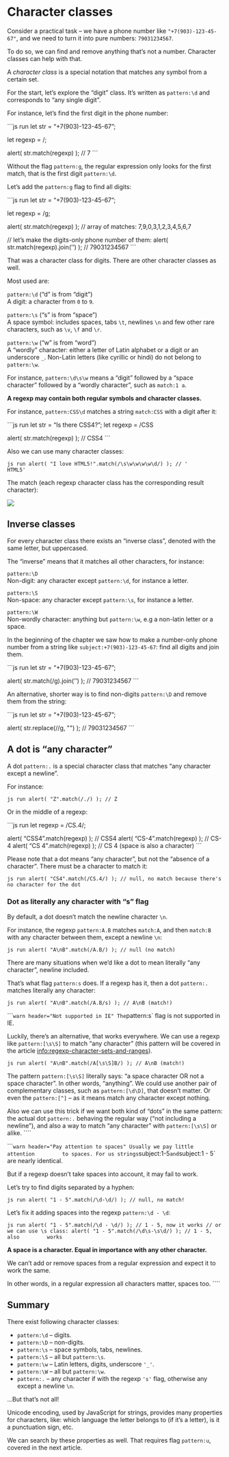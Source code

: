 Character classes
=================

Consider a practical task – we have a phone number like `"+7(903)-123-45-67"`, and we need to turn it into pure numbers: `79031234567`.

To do so, we can find and remove anything that’s not a number. Character classes can help with that.

A *character class* is a special notation that matches any symbol from a certain set.

For the start, let’s explore the “digit” class. It’s written as `pattern:\d` and corresponds to “any single digit”.

For instance, let’s find the first digit in the phone number:

\`\`\`js run let str = “+7(903)-123-45-67”;

let regexp = /;

alert( str.match(regexp) ); // 7 \`\`\`

Without the flag `pattern:g`, the regular expression only looks for the first match, that is the first digit `pattern:\d`.

Let’s add the `pattern:g` flag to find all digits:

\`\`\`js run let str = “+7(903)-123-45-67”;

let regexp = /g;

alert( str.match(regexp) ); // array of matches: 7,9,0,3,1,2,3,4,5,6,7

// let’s make the digits-only phone number of them: alert( str.match(regexp).join(’’) ); // 79031234567 \`\`\`

That was a character class for digits. There are other character classes as well.

Most used are:

`pattern:\d` (“d” is from “digit”)  
A digit: a character from `0` to `9`.

`pattern:\s` (“s” is from “space”)  
A space symbol: includes spaces, tabs `\t`, newlines `\n` and few other rare characters, such as `\v`, `\f` and `\r`.

`pattern:\w` (“w” is from “word”)  
A “wordly” character: either a letter of Latin alphabet or a digit or an underscore `_`. Non-Latin letters (like cyrillic or hindi) do not belong to `pattern:\w`.

For instance, `pattern:\d\s\w` means a “digit” followed by a “space character” followed by a “wordly character”, such as `match:1 a`.

**A regexp may contain both regular symbols and character classes.**

For instance, `pattern:CSS\d` matches a string `match:CSS` with a digit after it:

\`\`\`js run let str = “Is there CSS4?”; let regexp = /CSS

alert( str.match(regexp) ); // CSS4 \`\`\`

Also we can use many character classes:

`js run alert( "I love HTML5!".match(/\s\w\w\w\w\d/) ); // '         HTML5'`

The match (each regexp character class has the corresponding result character):

![](love-html5-classes.svg)

Inverse classes
---------------

For every character class there exists an “inverse class”, denoted with the same letter, but uppercased.

The “inverse” means that it matches all other characters, for instance:

`pattern:\D`  
Non-digit: any character except `pattern:\d`, for instance a letter.

`pattern:\S`  
Non-space: any character except `pattern:\s`, for instance a letter.

`pattern:\W`  
Non-wordly character: anything but `pattern:\w`, e.g a non-latin letter or a space.

In the beginning of the chapter we saw how to make a number-only phone number from a string like `subject:+7(903)-123-45-67`: find all digits and join them.

\`\`\`js run let str = “+7(903)-123-45-67”;

alert( str.match(/g).join(’’) ); // 79031234567 \`\`\`

An alternative, shorter way is to find non-digits `pattern:\D` and remove them from the string:

\`\`\`js run let str = “+7(903)-123-45-67”;

alert( str.replace(//g, "") ); // 79031234567 \`\`\`

A dot is “any character”
------------------------

A dot `pattern:.` is a special character class that matches “any character except a newline”.

For instance:

`js run alert( "Z".match(/./) ); // Z`

Or in the middle of a regexp:

\`\`\`js run let regexp = /CS.4/;

alert( “CSS4”.match(regexp) ); // CSS4 alert( “CS-4”.match(regexp) ); // CS-4 alert( “CS 4”.match(regexp) ); // CS 4 (space is also a character) \`\`\`

Please note that a dot means “any character”, but not the “absence of a character”. There must be a character to match it:

`js run alert( "CS4".match(/CS.4/) ); // null, no match because there's         no character for the dot`

### Dot as literally any character with “s” flag

By default, a dot doesn’t match the newline character `\n`.

For instance, the regexp `pattern:A.B` matches `match:A`, and then `match:B` with any character between them, except a newline `\n`:

`js run alert( "A\nB".match(/A.B/) ); // null (no match)`

There are many situations when we’d like a dot to mean literally “any character”, newline included.

That’s what flag `pattern:s` does. If a regexp has it, then a dot `pattern:.` matches literally any character:

`js run alert( "A\nB".match(/A.B/s) ); // A\nB (match!)`

\`\`\``warn header="Not supported in IE" The`pattern:s\` flag is not supported in IE.

Luckily, there’s an alternative, that works everywhere. We can use a regexp like `pattern:[\s\S]` to match “any character” (this pattern will be covered in the article <a href="info:regexp-character-sets-and-ranges" class="uri">info:regexp-character-sets-and-ranges</a>).

`js run alert( "A\nB".match(/A[\s\S]B/) ); // A\nB (match!)`

The pattern `pattern:[\s\S]` literally says: “a space character OR not a space character”. In other words, “anything”. We could use another pair of complementary classes, such as `pattern:[\d\D]`, that doesn’t matter. Or even the `pattern:[^]` – as it means match any character except nothing.

Also we can use this trick if we want both kind of “dots” in the same pattern: the actual dot `pattern:.` behaving the regular way (“not including a newline”), and also a way to match “any character” with `pattern:[\s\S]` or alike. \`\`\`\`

\`\`\``warn header="Pay attention to spaces" Usually we pay little attention         to spaces. For us strings`subject:1-5`and`subject:1 - 5\` are nearly identical.

But if a regexp doesn’t take spaces into account, it may fail to work.

Let’s try to find digits separated by a hyphen:

`js run alert( "1 - 5".match(/\d-\d/) ); // null, no match!`

Let’s fix it adding spaces into the regexp `pattern:\d - \d`:

`js run alert( "1 - 5".match(/\d - \d/) ); // 1 - 5, now it works // or         we can use \s class: alert( "1 - 5".match(/\d\s-\s\d/) ); // 1 - 5, also         works`

**A space is a character. Equal in importance with any other character.**

We can’t add or remove spaces from a regular expression and expect it to work the same.

In other words, in a regular expression all characters matter, spaces too. \`\`\`\`

Summary
-------

There exist following character classes:

-   `pattern:\d` – digits.
-   `pattern:\D` – non-digits.
-   `pattern:\s` – space symbols, tabs, newlines.
-   `pattern:\S` – all but `pattern:\s`.
-   `pattern:\w` – Latin letters, digits, underscore `'_'`.
-   `pattern:\W` – all but `pattern:\w`.
-   `pattern:.` – any character if with the regexp `'s'` flag, otherwise any except a newline `\n`.

…But that’s not all!

Unicode encoding, used by JavaScript for strings, provides many properties for characters, like: which language the letter belongs to (if it’s a letter), is it a punctuation sign, etc.

We can search by these properties as well. That requires flag `pattern:u`, covered in the next article.
